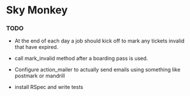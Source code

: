 # Sky Monkey
### TODO
* At the end of each day a job should kick off to mark any tickets invalid that have expired.
* call mark_invalid method after a boarding pass is used.
* Configure action_mailer to actually send emails using something like postmark or mandrill

* install RSpec and write tests
